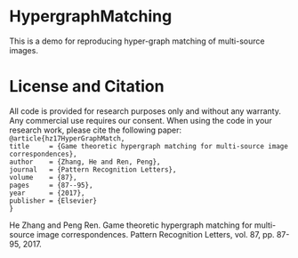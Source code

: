 # HypergraphMatching
This is a demo for reproducing hyper-graph matching of multi-source images.

# License and Citation
All code is provided for research purposes only and without any warranty. Any commercial use requires our consent. When using the code in your research work, please cite the following paper: <br>
`@article{hz17HyperGraphMatch,` <br>
  `title     = {Game theoretic hypergraph matching for multi-source image correspondences},` <br>
  `author    = {Zhang, He and Ren, Peng},` <br>
  `journal   = {Pattern Recognition Letters},` <br>
  `volume    = {87},` <br>
  `pages     = {87--95},` <br>
  `year      = {2017},` <br>
  `publisher = {Elsevier}` <br>
`}` <br>

He Zhang and Peng Ren. Game theoretic hypergraph matching for multi-source image correspondences. Pattern Recognition Letters, vol. 87, pp. 87-95, 2017.
